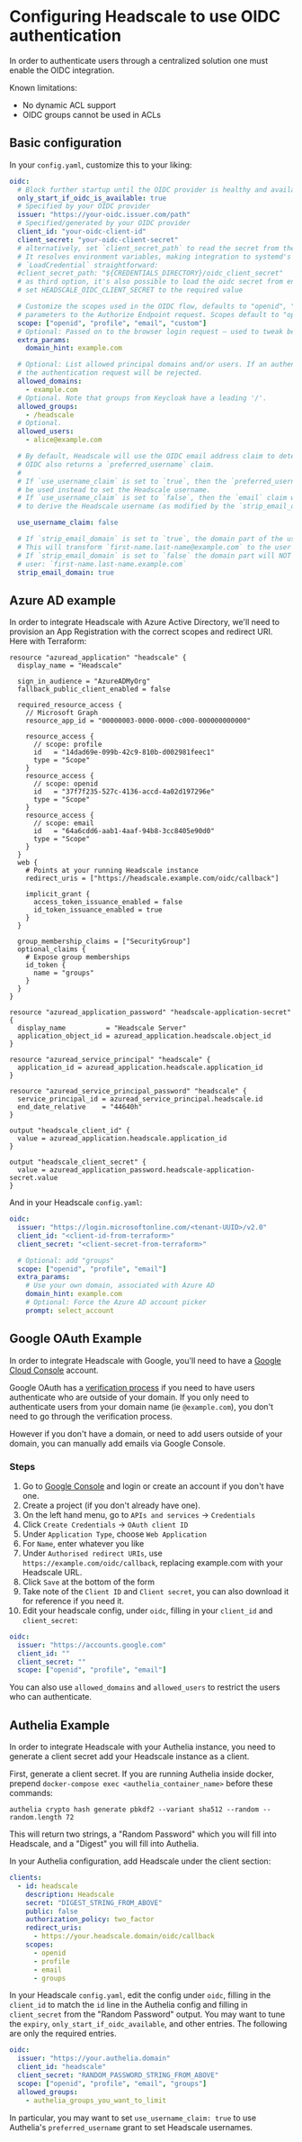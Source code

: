 # Configuring Headscale to use OIDC authentication

In order to authenticate users through a centralized solution one must enable the OIDC integration.

Known limitations:

- No dynamic ACL support
- OIDC groups cannot be used in ACLs

## Basic configuration

In your `config.yaml`, customize this to your liking:

```yaml
oidc:
  # Block further startup until the OIDC provider is healthy and available
  only_start_if_oidc_is_available: true
  # Specified by your OIDC provider
  issuer: "https://your-oidc.issuer.com/path"
  # Specified/generated by your OIDC provider
  client_id: "your-oidc-client-id"
  client_secret: "your-oidc-client-secret"
  # alternatively, set `client_secret_path` to read the secret from the file.
  # It resolves environment variables, making integration to systemd's
  # `LoadCredential` straightforward:
  #client_secret_path: "${CREDENTIALS_DIRECTORY}/oidc_client_secret"
  # as third option, it's also possible to load the oidc secret from environment variables
  # set HEADSCALE_OIDC_CLIENT_SECRET to the required value

  # Customize the scopes used in the OIDC flow, defaults to "openid", "profile" and "email" and add custom query
  # parameters to the Authorize Endpoint request. Scopes default to "openid", "profile" and "email".
  scope: ["openid", "profile", "email", "custom"]
  # Optional: Passed on to the browser login request – used to tweak behaviour for the OIDC provider
  extra_params:
    domain_hint: example.com

  # Optional: List allowed principal domains and/or users. If an authenticated user's domain is not in this list,
  # the authentication request will be rejected.
  allowed_domains:
    - example.com
  # Optional. Note that groups from Keycloak have a leading '/'.
  allowed_groups:
    - /headscale
  # Optional.
  allowed_users:
    - alice@example.com

  # By default, Headscale will use the OIDC email address claim to determine the username.
  # OIDC also returns a `preferred_username` claim.
  #
  # If `use_username_claim` is set to `true`, then the `preferred_username` claim will
  # be used instead to set the Headscale username.
  # If `use_username_claim` is set to `false`, then the `email` claim will be used
  # to derive the Headscale username (as modified by the `strip_email_domain` entry).

  use_username_claim: false

  # If `strip_email_domain` is set to `true`, the domain part of the username email address will be removed.
  # This will transform `first-name.last-name@example.com` to the user `first-name.last-name`
  # If `strip_email_domain` is set to `false` the domain part will NOT be removed resulting to the following
  # user: `first-name.last-name.example.com`
  strip_email_domain: true
```

## Azure AD example

In order to integrate Headscale with Azure Active Directory, we'll need to provision an App Registration with the correct scopes and redirect URI. Here with Terraform:

```hcl
resource "azuread_application" "headscale" {
  display_name = "Headscale"

  sign_in_audience = "AzureADMyOrg"
  fallback_public_client_enabled = false

  required_resource_access {
    // Microsoft Graph
    resource_app_id = "00000003-0000-0000-c000-000000000000"

    resource_access {
      // scope: profile
      id   = "14dad69e-099b-42c9-810b-d002981feec1"
      type = "Scope"
    }
    resource_access {
      // scope: openid
      id   = "37f7f235-527c-4136-accd-4a02d197296e"
      type = "Scope"
    }
    resource_access {
      // scope: email
      id   = "64a6cdd6-aab1-4aaf-94b8-3cc8405e90d0"
      type = "Scope"
    }
  }
  web {
    # Points at your running Headscale instance
    redirect_uris = ["https://headscale.example.com/oidc/callback"]

    implicit_grant {
      access_token_issuance_enabled = false
      id_token_issuance_enabled = true
    }
  }

  group_membership_claims = ["SecurityGroup"]
  optional_claims {
    # Expose group memberships
    id_token {
      name = "groups"
    }
  }
}

resource "azuread_application_password" "headscale-application-secret" {
  display_name          = "Headscale Server"
  application_object_id = azuread_application.headscale.object_id
}

resource "azuread_service_principal" "headscale" {
  application_id = azuread_application.headscale.application_id
}

resource "azuread_service_principal_password" "headscale" {
  service_principal_id = azuread_service_principal.headscale.id
  end_date_relative    = "44640h"
}

output "headscale_client_id" {
  value = azuread_application.headscale.application_id
}

output "headscale_client_secret" {
  value = azuread_application_password.headscale-application-secret.value
}
```

And in your Headscale `config.yaml`:

```yaml
oidc:
  issuer: "https://login.microsoftonline.com/<tenant-UUID>/v2.0"
  client_id: "<client-id-from-terraform>"
  client_secret: "<client-secret-from-terraform>"

  # Optional: add "groups"
  scope: ["openid", "profile", "email"]
  extra_params:
    # Use your own domain, associated with Azure AD
    domain_hint: example.com
    # Optional: Force the Azure AD account picker
    prompt: select_account
```

## Google OAuth Example

In order to integrate Headscale with Google, you'll need to have a [Google Cloud Console](https://console.cloud.google.com) account.

Google OAuth has a [verification process](https://support.google.com/cloud/answer/9110914?hl=en) if you need to have users authenticate who are outside of your domain. If you only need to authenticate users from your domain name (ie `@example.com`), you don't need to go through the verification process.

However if you don't have a domain, or need to add users outside of your domain, you can manually add emails via Google Console.

### Steps

1. Go to [Google Console](https://console.cloud.google.com) and login or create an account if you don't have one.
2. Create a project (if you don't already have one).
3. On the left hand menu, go to `APIs and services` -> `Credentials`
4. Click `Create Credentials` -> `OAuth client ID`
5. Under `Application Type`, choose `Web Application`
6. For `Name`, enter whatever you like
7. Under `Authorised redirect URIs`, use `https://example.com/oidc/callback`, replacing example.com with your Headscale URL.
8. Click `Save` at the bottom of the form
9. Take note of the `Client ID` and `Client secret`, you can also download it for reference if you need it.
10. Edit your headscale config, under `oidc`, filling in your `client_id` and `client_secret`:

```yaml
oidc:
  issuer: "https://accounts.google.com"
  client_id: ""
  client_secret: ""
  scope: ["openid", "profile", "email"]
```

You can also use `allowed_domains` and `allowed_users` to restrict the users who can authenticate.

## Authelia Example

In order to integrate Headscale with your Authelia instance, you need to generate a client secret add your Headscale instance as a client.

First, generate a client secret. If you are running Authelia inside docker, prepend `docker-compose exec <authelia_container_name>` before these commands:

```shell
authelia crypto hash generate pbkdf2 --variant sha512 --random --random.length 72
```

This will return two strings, a "Random Password" which you will fill into Headscale, and a "Digest" you will fill into Authelia.

In your Authelia configuration, add Headscale under the client section:

```yaml
clients:
  - id: headscale
    description: Headscale
    secret: "DIGEST_STRING_FROM_ABOVE"
    public: false
    authorization_policy: two_factor
    redirect_uris:
      - https://your.headscale.domain/oidc/callback
    scopes:
      - openid
      - profile
      - email
      - groups
```

In your Headscale `config.yaml`, edit the config under `oidc`, filling in the `client_id` to match the `id` line in the Authelia config and filling in `client_secret` from the "Random Password" output.
You may want to tune the `expiry`, `only_start_if_oidc_available`, and other entries. The following are only the required entries.

```yaml
oidc:
  issuer: "https://your.authelia.domain"
  client_id: "headscale"
  client_secret: "RANDOM_PASSWORD_STRING_FROM_ABOVE"
  scope: ["openid", "profile", "email", "groups"]
  allowed_groups:
    - authelia_groups_you_want_to_limit
```

In particular, you may want to set `use_username_claim: true` to use Authelia's `preferred_username` grant to set Headscale usernames.

